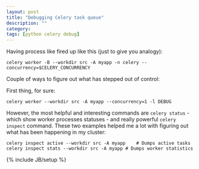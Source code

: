 ```yaml
---
layout: post
title: "Debugging Celery task queue"
description: ""
category: 
tags: [python celery debug]
---
```


Having process like fired up like this (just to give you analogy):
```
celery worker -B --workdir src -A myapp -n celery --concurrency=$CELERY_CONCURRENCY
```

Couple of ways to figure out what has stepped out of control:

First thing, for sure:
```
celery worker --workdir src -A myapp --concurrency=1 -l DEBUG
```

However, the most helpful and interesting commands are `celery status` - which show worker processes statuses - and really powerful `celery inspect` command. These two examples helped me a lot with figuring out what has been happening in my cluster:

```
celery inspect active --workdir src -A myapp  	# Dumps active tasks
celery inspect stats --workdir src -A myapp	# Dumps worker statistics
```

{% include JB/setup %}

